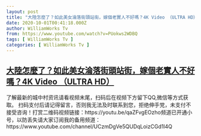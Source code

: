 ```yaml
---
layout: post
title: "大陸怎麼了？如此美女淪落街頭站街，嫁個老實人不好嗎？4K Video （ULTRA HD）"
date: 2020-10-01T00:41:18.000Z
author: WilliamWorks Tv
from: https://www.youtube.com/watch?v=PUokws2WDBQ
tags: [ WilliamWorks Tv ]
categories: [ WilliamWorks Tv ]
---
```

<!--1601512878000-->
[大陸怎麼了？如此美女淪落街頭站街，嫁個老實人不好嗎？4K Video （ULTRA HD）](https://www.youtube.com/watch?v=PUokws2WDBQ)
------

<div>
了解最新的城中村资讯请看视频末尾，扫码后在视频下方留下QQ,微信等方式获取。 扫码支付后请记得留言，否则我无法及时联系到您，拒绝伸手党，未支付不接受咨询！打赏二维码视频链接：https://youtu.be/qaZFvgEOzho频道已开通小号，以防丢失请大家订阅我的备用频道：https://www.youtube.com/channel/UCzmDgVe5QUDqLoizCGd1l4Q
</div>
